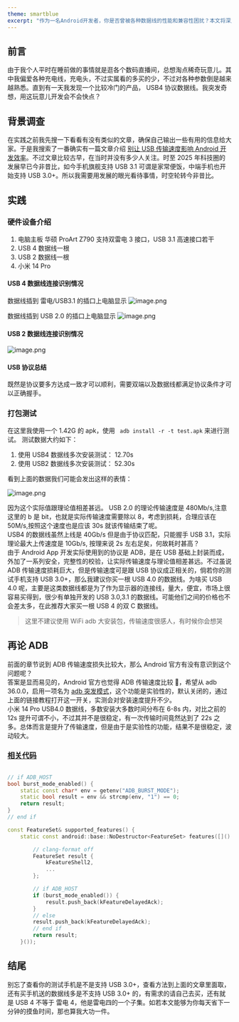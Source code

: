 ```yaml
---
theme: smartblue
excerpt: "作为一名Android开发者，你是否曾被各种数据线的性能和兼容性困扰？本文将深入探讨如何选择适合移动开发的高性能数据线，从充电速度到数据传输，全方位解析数据线的技术细节。"
---
```


## 前言

由于我个人平时在睡前做的事情就是逛各个数码直播间，总想淘点稀奇玩意儿。其中我偏爱各种充电线，充电头，不过实属看的多买的少，不过对各种参数倒是越来越熟悉。直到有一天我发现一个比较冷门的产品， USB4 协议数据线。我突发奇想，用这玩意儿开发会不会快点？

## 背景调查

在实践之前我先搜一下看看有没有类似的文章，确保自己输出一些有用的信息给大家。于是我搜索了一番确实有一篇文章介绍 [别让 USB 传输速度影响 Android 开发效率](https://juejin.cn/post/6844904138505977864?searchId=20250220111610549460B235F8659CE896#heading-2)。不过文章比较古早，在当时并没有多少人关注。时至 2025 年科技圈的发展早已今非昔比，如今手机旗舰支持 USB 3.1 可谓是家常便饭，中端手机也开始支持 USB 3.0+。所以我需要用发展的眼光看待事情，时空轮转今非昔比。

## 实践

### 硬件设备介绍

1.  电脑主板 华硕 ProArt Z790 支持双雷电 3 接口，USB 3.1 高速接口若干
2.  USB 4 数据线一根
3.  USB 2 数据线一根
4.  小米 14 Pro

#### USB 4 数据线连接识别情况

数据线插到 雷电/USB3.1 的插口上电脑显示
![image.png](https://p0-xtjj-private.juejin.cn/tos-cn-i-73owjymdk6/8349ebd654a74fbd98b7fa7f4dff4483~tplv-73owjymdk6-jj-mark-v1:0:0:0:0:5o6Y6YeR5oqA5pyv56S-5Yy6IEAgQ2FwdGFpblo=:q75.awebp?policy=eyJ2bSI6MywidWlkIjoiMzU0NDQ4MTIxNzM4MzkxMSJ9&rk3s=f64ab15b&x-orig-authkey=f32326d3454f2ac7e96d3d06cdbb035152127018&x-orig-expires=1741343843&x-orig-sign=wEMVcmKirPexeaLYWTvHFUxZIFA%3D)

数据线插到 USB 2.0 的插口上电脑显示
![image.png](https://p0-xtjj-private.juejin.cn/tos-cn-i-73owjymdk6/a76c3e175f6b4caaa467718777e5ad85~tplv-73owjymdk6-jj-mark-v1:0:0:0:0:5o6Y6YeR5oqA5pyv56S-5Yy6IEAgQ2FwdGFpblo=:q75.awebp?policy=eyJ2bSI6MywidWlkIjoiMzU0NDQ4MTIxNzM4MzkxMSJ9&rk3s=f64ab15b&x-orig-authkey=f32326d3454f2ac7e96d3d06cdbb035152127018&x-orig-expires=1741343843&x-orig-sign=pCWWOFdjpjtSeuO%2FrkTDv3%2BHAnA%3D)

#### USB 2 数据线连接识别情况

![image.png](https://p0-xtjj-private.juejin.cn/tos-cn-i-73owjymdk6/f9b4b6a731e445eb8fdd81a277ba9608~tplv-73owjymdk6-jj-mark-v1:0:0:0:0:5o6Y6YeR5oqA5pyv56S-5Yy6IEAgQ2FwdGFpblo=:q75.awebp?policy=eyJ2bSI6MywidWlkIjoiMzU0NDQ4MTIxNzM4MzkxMSJ9&rk3s=f64ab15b&x-orig-authkey=f32326d3454f2ac7e96d3d06cdbb035152127018&x-orig-expires=1741343843&x-orig-sign=GrrsPHNz6fFS2aqP6kme%2Fw7On48%3D)

#### USB 协议总结

既然是协议要多方达成一致才可以顺利，需要双端以及数据线都满足协议条件才可以正确握手。

### 打包测试

在这里我使用一个 1.42G 的 apk，使用 ` adb install -r -t test.apk` 来进行测试。
测试数据大约如下：

1.  使用 USB4 数据线多次安装测试： 12.70s
2.  使用 USB2 数据线多次安装测试： 52.30s

看到上面的数据我们可能会发出这样的表情：

![image.png](https://p0-xtjj-private.juejin.cn/tos-cn-i-73owjymdk6/2ef0f062e72a475fa6dfea15bd9df645~tplv-73owjymdk6-jj-mark-v1:0:0:0:0:5o6Y6YeR5oqA5pyv56S-5Yy6IEAgQ2FwdGFpblo=:q75.awebp?policy=eyJ2bSI6MywidWlkIjoiMzU0NDQ4MTIxNzM4MzkxMSJ9&rk3s=f64ab15b&x-orig-authkey=f32326d3454f2ac7e96d3d06cdbb035152127018&x-orig-expires=1741343843&x-orig-sign=tki5ts57tXFxBjyqOfTvperdzhs%3D)

因为这个实际值跟理论值相差甚远。
USB 2.0 的理论传输速度是 480Mb/s,注意这里的 b 是 bit，也就是实际传输速度需要除以 8，考虑到损耗，合理应该在 50M/s,按照这个速度也是应该 30s 就该传输结束了呢。\
USB4 的数据线虽然上线是 40Gb/s 但是由于协议匹配，只能握手 USB 3.1，实际理论最大上传速度是 10Gb/s, 按理来说 2s 左右足矣，何故耗时甚高？\
由于 Android App 开发实际使用到的协议是 ADB，是在 USB 基础上封装而成，外加了一系列安全，完整性的校验，让实际传输速度与理论值相差甚远。不过虽说 ADB 传输速度损耗巨大，但是传输速度可是跟 USB 协议成正相关的，倘若你的测试手机支持 USB 3.0+，那么我建议你买一根 USB 4.0 的数据线。为啥买 USB 4.0 呢，主要是这类数据线都是为了作为显示器的连接线，量大，便宜，市场上很容易买得到，很少有单独开发的 USB 3.0,3.1 的数据线。可能他们之间的价格也不会差太多，在此推荐大家买一根 USB 4 的双 C 数据线。

> 这里不建议使用 WiFi adb 大安装包，传输速度很感人，有时候你会想哭

## 再论 ADB

前面的章节说到 ADB 传输速度损失比较大，那么 Android 官方有没有意识到这个问题呢？\
答案是显而易见的，Android 官方也觉得 ADB 传输速度比较 💩，希望从 adb 36.0.0，启用一项名为 [adb 突发模式](https://developer.android.com/tools/adb?hl=zh-cn#burstMode)，这个功能是实验性的，默认关闭的，通过上面的链接教程打开这一开关，实测会对安装速度提升不少。\
小米 14 Pro USB4.0 数据线，多数安装大多数时间分布在 6-8s 内，对比之前的 12s 提升可谓不小，不过其并不是很稳定，有一次传输时间竟然达到了 22s 之多。总体而言是提升了传输速度，但是由于是实验性的功能，结果不是很稳定，波动较大。

### [相关代码](https://cs.android.com/android/platform/superproject/main/+/main:packages/modules/adb/transport.cpp;drc=84fe39403a12f7a0aeca462b1cae46fea105e2fb;l=99?q=transport.cpp%20)

```C++

// if ADB_HOST
bool burst_mode_enabled() {
    static const char* env = getenv("ADB_BURST_MODE");
    static bool result = env && strcmp(env, "1") == 0;
    return result;
}
// end if

const FeatureSet& supported_features() {
    static const android::base::NoDestructor<FeatureSet> features([]() {

        // clang-format off
        FeatureSet result {
            kFeatureShell2,
            ...
        };

        // if ADB_HOST
        if (burst_mode_enabled()) {
            result.push_back(kFeatureDelayedAck);
        }
        // else
        result.push_back(kFeatureDelayedAck);
        // end if
        return result;
    }());
```

## 结尾

别忘了查看你的测试手机是不是支持 USB 3.0+，查看方法到上面的文章里面取，还有买手机送的数据线多是不支持 USB 3.0+ 的，有需求的请自己去买，还有就是 USB 4 不等于 雷电 4，他是雷电四的一个子集。如若本文能够为你每天省下一分钟的摸鱼时间，那也算我大功一件。
